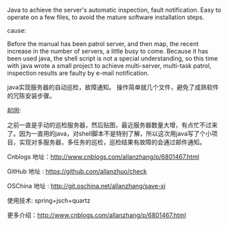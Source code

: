 Java to achieve the server's automatic inspection, fault notification. Easy to operate on a few files, to avoid the mature software installation steps.

cause:

Before the manual has been patrol server, and then map, the recent increase in the number of servers, a little busy to come. Because it has been used java, the shell script is not a special understanding, so this time with java wrote a small project to achieve multi-server, multi-task patrol, inspection results are faulty by e-mail notification.

java实现服务器的自动巡检，故障通知。
操作简单就几个文件，避免了成熟软件的冗陈安装步骤。

起因:

之前一直是手动的巡检服务器，然后贴图，最近服务器数量大增，有点忙不过来了。因为一直用的java，对shell脚本不是特别了解，所以这次用java写了个小项目，实现对多服务器，多任务的巡检，巡检结果有故障的会通过邮件通知。

Cnblogs 地址：http://www.cnblogs.com/allanzhang/p/6801467.html

GitHub 地址 : https://github.com/allanzhuo/check

OSChina 地址 : http://git.oschina.net/allanzhang/save-xj

使用技术:
spring+jsch+quartz

更多介绍：http://www.cnblogs.com/allanzhang/p/6801467.html
